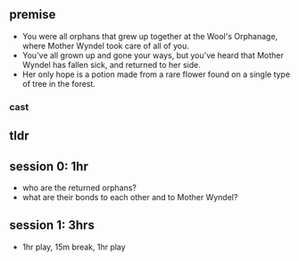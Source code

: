 ## premise
- You were all orphans that grew up together at the Wool's Orphanage, where Mother Wyndel took care of all of you. 
- You've all grown up and gone your ways, but you've heard that Mother Wyndel has fallen sick, and returned to her side. 
- Her only hope is a potion made from a rare flower found on a single type of tree in the forest. 

### cast

## tldr

## session 0: 1hr
- who are the returned orphans?
- what are their bonds to each other and to Mother Wyndel?

## session 1: 3hrs
- 1hr play, 15m break, 1hr play
